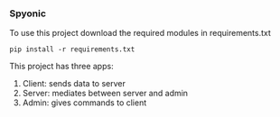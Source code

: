  ### Spyonic
 
 To use this project download the required modules in requirements.txt
 
 ` pip install -r requirements.txt `
 
 This project has three apps:
 1. Client: sends data to server
 2. Server: mediates between server and admin
 3. Admin: gives commands to client
